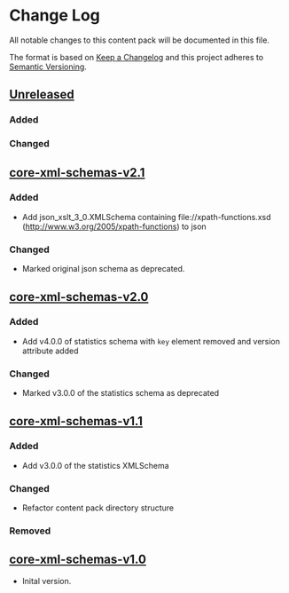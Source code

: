 # Change Log

All notable changes to this content pack will be documented in this file.

The format is based on [Keep a Changelog](http://keepachangelog.com/)
and this project adheres to [Semantic Versioning](http://semver.org/).

## [Unreleased]

### Added

### Changed

## [core-xml-schemas-v2.1]

### Added

* Add json_xslt_3_0.XMLSchema containing file://xpath-functions.xsd (http://www.w3.org/2005/xpath-functions) to json

### Changed

* Marked original json schema as deprecated.


## [core-xml-schemas-v2.0]

### Added

* Add v4.0.0 of statistics schema with `key` element removed and version attribute added

### Changed

* Marked v3.0.0 of the statistics schema as deprecated

## [core-xml-schemas-v1.1]

### Added

* Add v3.0.0 of the statistics XMLSchema

### Changed

* Refactor content pack directory structure

### Removed

## [core-xml-schemas-v1.0]

* Inital version.


[Unreleased]: https://github.com/gchq/stroom-content/compare/core-xml-schemas-v2.1...HEAD
[core-xml-schemas-v2.1]: https://github.com/gchq/stroom-content/compare/core-xml-schemas-v2.0...core-xml-schemas-v2.1
[core-xml-schemas-v2.0]: https://github.com/gchq/stroom-content/compare/core-xml-schemas-v1.1...core-xml-schemas-v2.0
[core-xml-schemas-v1.1]: https://github.com/gchq/stroom-content/compare/core-xml-schemas-v1.0...core-xml-schemas-v1.1
[core-xml-schemas-v1.0]: https://github.com/gchq/stroom-content/compare/core-xml-schemas-v1.0...core-xml-schemas-v1.0

